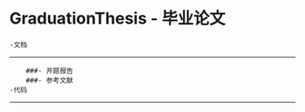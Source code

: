 GraduationThesis - 毕业论文
================
	-文档
-----------------
		###- 开题报告
		###- 参考文献
	-代码
-----------------

